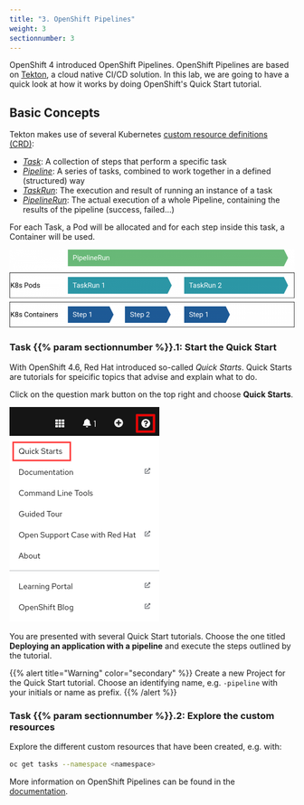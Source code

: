 ```yaml
---
title: "3. OpenShift Pipelines"
weight: 3
sectionnumber: 3
---
```


OpenShift 4 introduced OpenShift Pipelines. OpenShift Pipelines are based on [Tekton](https://tekton.dev/), a cloud native CI/CD solution.
In this lab, we are going to have a quick look at how it works by doing OpenShift's Quick Start tutorial.


## Basic Concepts

Tekton makes use of several Kubernetes [custom resource definitions (CRD)](https://kubernetes.io/docs/concepts/extend-kubernetes/api-extension/custom-resources/):

* *[Task](https://github.com/tektoncd/pipeline/blob/master/docs/tasks.md)*: A collection of steps that perform a specific task
* *[Pipeline](https://github.com/tektoncd/pipeline/blob/master/docs/pipelines.md)*: A series of tasks, combined to work together in a defined (structured) way
* *[TaskRun](https://github.com/tektoncd/pipeline/blob/master/docs/taskruns.md)*: The execution and result of running an instance of a task
* *[PipelineRun](https://github.com/tektoncd/pipeline/blob/master/docs/pipelineruns.md)*: The actual execution of a whole Pipeline, containing the results of the pipeline (success, failed...)

For each Task, a Pod will be allocated and for each step inside this task, a Container will be used.

![Pipeline Runtime View](pipeline-runtime-view.png)


### Task {{% param sectionnumber %}}.1: Start the Quick Start

With OpenShift 4.6, Red Hat introduced so-called _Quick Starts_.
Quick Starts are tutorials for speicific topics that advise and explain what to do.

Click on the question mark button on the top right and choose **Quick Starts**.

![quick-start](quickstarts.png)

You are presented with several Quick Start tutorials.
Choose the one titled **Deploying an application with a pipeline** and execute the steps outlined by the tutorial.

{{% alert title="Warning" color="secondary" %}}
Create a new Project for the Quick Start tutorial.
Choose an identifying name, e.g. `-pipeline` with your initials or name as prefix.
{{% /alert %}}


### Task {{% param sectionnumber %}}.2: Explore the custom resources

Explore the different custom resources that have been created, e.g. with:

```bash
oc get tasks --namespace <namespace>
```

More information on OpenShift Pipelines can be found in the [documentation](https://docs.openshift.com/container-platform/4.6/pipelines/understanding-openshift-pipelines.html).
